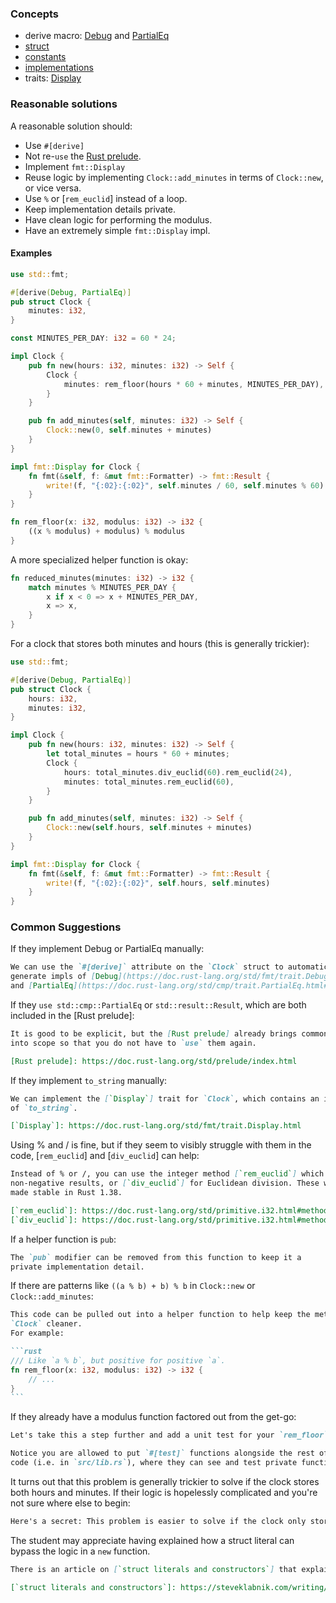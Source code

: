 ### Concepts

- derive macro: [Debug](https://doc.rust-lang.org/std/fmt/trait.Debug.html) and [PartialEq](https://doc.rust-lang.org/std/cmp/trait.PartialEq.html#derivable)
- [struct](https://doc.rust-lang.org/std/keyword.struct.html)
- [constants](https://doc.rust-lang.org/std/keyword.const.html)
- [implementations](https://doc.rust-lang.org/std/keyword.impl.html)
- traits: [Display](https://doc.rust-lang.org/std/fmt/trait.Display.html)

### Reasonable solutions

A reasonable solution should:

* Use `#[derive]`
* Not re-`use` the [Rust prelude](https://doc.rust-lang.org/std/prelude/index.html).
* Implement `fmt::Display`
* Reuse logic by implementing `Clock::add_minutes` in terms of `Clock::new`, or vice versa.
* Use `%` or [`rem_euclid`] instead of a loop.
* Keep implementation details private.
* Have clean logic for performing the modulus.
* Have an extremely simple `fmt::Display` impl.

#### Examples

```rust
use std::fmt;

#[derive(Debug, PartialEq)]
pub struct Clock {
    minutes: i32,
}

const MINUTES_PER_DAY: i32 = 60 * 24;

impl Clock {
    pub fn new(hours: i32, minutes: i32) -> Self {
        Clock {
            minutes: rem_floor(hours * 60 + minutes, MINUTES_PER_DAY),
        }
    }

    pub fn add_minutes(self, minutes: i32) -> Self {
        Clock::new(0, self.minutes + minutes)
    }
}

impl fmt::Display for Clock {
    fn fmt(&self, f: &mut fmt::Formatter) -> fmt::Result {
        write!(f, "{:02}:{:02}", self.minutes / 60, self.minutes % 60)
    }
}

fn rem_floor(x: i32, modulus: i32) -> i32 {
    ((x % modulus) + modulus) % modulus
}
```

A more specialized helper function is okay:

```rust
fn reduced_minutes(minutes: i32) -> i32 {
    match minutes % MINUTES_PER_DAY {
        x if x < 0 => x + MINUTES_PER_DAY,
        x => x,
    }
}
```

For a clock that stores both minutes and hours (this is generally trickier):

```rust
use std::fmt;

#[derive(Debug, PartialEq)]
pub struct Clock {
    hours: i32,
    minutes: i32,
}

impl Clock {
    pub fn new(hours: i32, minutes: i32) -> Self {
        let total_minutes = hours * 60 + minutes;
        Clock {
            hours: total_minutes.div_euclid(60).rem_euclid(24),
            minutes: total_minutes.rem_euclid(60),
        }
    }

    pub fn add_minutes(self, minutes: i32) -> Self {
        Clock::new(self.hours, self.minutes + minutes)
    }
}

impl fmt::Display for Clock {
    fn fmt(&self, f: &mut fmt::Formatter) -> fmt::Result {
        write!(f, "{:02}:{:02}", self.hours, self.minutes)
    }
}
```

### Common Suggestions

If they implement Debug or PartialEq manually:

```markdown
We can use the `#[derive]` attribute on the `Clock` struct to automatically
generate impls of [Debug](https://doc.rust-lang.org/std/fmt/trait.Debug.html)
and [PartialEq](https://doc.rust-lang.org/std/cmp/trait.PartialEq.html#derivable).
```

If they `use std::cmp::PartialEq` or `std::result::Result`, which are both
included in the [Rust prelude]:

```markdown
It is good to be explicit, but the [Rust prelude] already brings common modules
into scope so that you do not have to `use` them again.

[Rust prelude]: https://doc.rust-lang.org/std/prelude/index.html
```

If they implement `to_string` manually:

```markdown
We can implement the [`Display`] trait for `Clock`, which contains an implementation
of `to_string`. 

[`Display`]: https://doc.rust-lang.org/std/fmt/trait.Display.html
```

Using % and / is fine, but if they seem to visibly struggle with them in the code, [`rem_euclid`] and [`div_euclid`] can help:

```markdown
Instead of % or /, you can use the integer method [`rem_euclid`] which returns
non-negative results, or [`div_euclid`] for Euclidean division. These were
made stable in Rust 1.38.

[`rem_euclid`]: https://doc.rust-lang.org/std/primitive.i32.html#method.rem_euclid
[`div_euclid`]: https://doc.rust-lang.org/std/primitive.i32.html#method.div_euclid
```

If a helper function is `pub`:

```markdown
The `pub` modifier can be removed from this function to keep it a
private implementation detail.
```

If there are patterns like `((a % b) + b) % b` in `Clock::new` or `Clock::add_minutes`:

````markdown
This code can be pulled out into a helper function to help keep the methods of
`Clock` cleaner.
For example:

```rust
/// Like `a % b`, but positive for positive `a`.
fn rem_floor(x: i32, modulus: i32) -> i32 {
    // ...
}
```
````

If they already have a modulus function factored out from the get-go:

```markdown
Let's take this a step further and add a unit test for your `rem_floor` function!

Notice you are allowed to put `#[test]` functions alongside the rest of your
code (i.e. in `src/lib.rs`), where they can see and test private functions.
```

It turns out that this problem is generally trickier to solve if the clock stores both hours and minutes. If their logic is hopelessly complicated and you're not sure where else to begin:

```markdown
Here's a secret: This problem is easier to solve if the clock only stores minutes!
```

The student may appreciate having explained how a struct literal can bypass the logic in a `new` function.

```markdown
There is an article on [`struct literals and constructors`] that explains how to prevent initialization by a struct literal. The struct literal concerns are not specifically related to this exercise but are to be considered when using structs in your own projects.

[`struct literals and constructors`]: https://steveklabnik.com/writing/structure-literals-vs-constructors-in-rust
```
